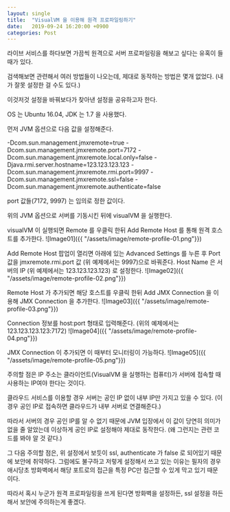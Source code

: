 ```yaml
---
layout: single
title:  "VisualVM 을 이용해 원격 프로파일링하기"
date:   2019-09-24 16:20:00 +0900
categories: Post
---
```


라이브 서비스를 하다보면 가끔씩 원격으로 서버 프로파일링을 해보고 싶다는 유혹이 들때가 있다.

검색해보면 관련해서 여러 방법들이 나오는데, 제대로 동작하는 방법은 몇개 없었다. (내가 잘못 설정한 걸 수도 있다.)

이것저것 설정을 바꿔보다가 찾아낸 설정을 공유하고자 한다.

OS 는 Ubuntu 16.04, JDK 는 1.7 을 사용했다.

먼저 JVM 옵션으로 다음 값을 설정해준다.

-Dcom.sun.management.jmxremote=true -Dcom.sun.management.jmxremote.port=7172
-Dcom.sun.management.jmxremote.local.only=false -Djava.rmi.server.hostname=123.123.123.123
-Dcom.sun.management.jmxremote.rmi.port=9997
-Dcom.sun.management.jmxremote.ssl=false -Dcom.sun.management.jmxremote.authenticate=false

port 값들(7172, 9997) 는 임의로 정한 값이다.

위의 JVM 옵션으로 서버를 기동시킨 뒤에 visualVM 을 실행한다.

visualVM 이 실행되면 Remote 를 우클릭 한뒤 Add Remote Host 를 통해 원격 호스트를 추가한다.
![Image01]({{ "/assets/image/remote-profile-01.png"}})


Add Remote Host 팝업이 열리면 아래에 있는 Advanced Settings 를 누른 후 Port 값을 jmxremote.rmi.port 값 (위 예제에서는 9997)으로 바꿔준다. Host Name 은 서버의 IP (위 예제에서는 123.123.123.123) 로 설정한다.
![Image02]({{ "/assets/image/remote-profile-02.png"}}) 


Remote Host 가 추가되면 해당 호스트를 우클릭 한뒤 Add JMX Connection 을 이용해 JMX Connection 을 추가한다.
![Image03]({{ "/assets/image/remote-profile-03.png"}})


Connection 정보를 host:port 형태로 입력해준다. (위의 예제에서는 123.123.123.123:7172)
![Image04]({{ "/assets/image/remote-profile-04.png"}})


JMX Connection 이 추가되면 이 때부터 모니터링이 가능하다.
![Image05]({{ "/assets/image/remote-profile-05.png"}})


주의할 점은 IP 주소는 클라이언트(VisualVM 을 실행하는 컴퓨터)가 서버에 접속할 때 사용하는 IP여야 한다는 것이다.

클라우드 서비스를 이용할 경우 서버는 공인 IP 없이 내부 IP만 가지고 있을 수 있다. (이 경우 공인 IP로 접속하면 클라우드가 내부 서버로 연결해준다.)

따라서 서버의 경우 공인 IP를 알 수 없기 때문에 JVM 입장에서 이 값이 당연히 의미가 없을 줄 알았는데 이상하게 공인 IP로 설정해야 제대로 동작한다. (왜 그런지는 관련 코드를 봐야 알 것 같다.)


그 다음 주의할 점은, 위 설정에서 보듯이 ssl, authenticate 가 false 로 되어있기 때문에 보안에 취약하다. 그럼에도 불구하고 저렇게 설정해서 쓰고 있는 이유는 필자의 경우 애시당초 방화벽에서 해당 포트로의 접근을 특정 PC만 접근할 수 있게 막고 있기 때문이다.

따라서 혹시 누군가 원격 프로파일링을 쓰게 된다면 방화벽을 설정하든, ssl 설정을 하든 해서 보안에 주의하는게 좋겠다.